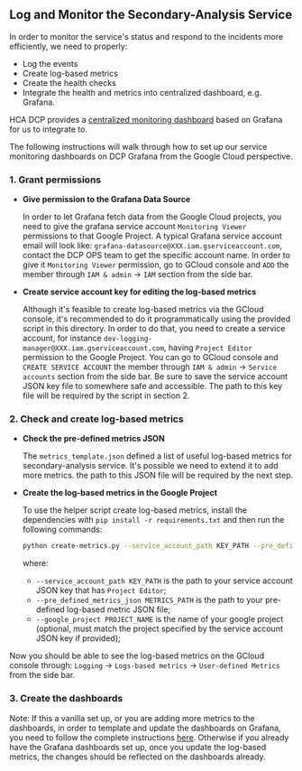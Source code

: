 ## Log and Monitor the Secondary-Analysis Service 

In order to monitor the service's status and respond to the incidents more efficiently, we need to properly:
- Log the events
- Create log-based metrics
- Create the health checks
- Integrate the health and metrics into centralized dashboard, e.g. Grafana.

HCA DCP provides a [centralized monitoring dashboard](https://github.com/HumanCellAtlas/dcp-monitoring) based on Grafana
for us to integrate to. 

The following instructions will walk through how to set up our service monitoring dashboards on DCP Grafana from the
Google Cloud perspective.


### 1. Grant permissions
- **Give permission to the Grafana Data Source**

    In order to let Grafana fetch data from the Google Cloud projects, you need to give the grafana service account
    `Monitoring Viewer` permissions to that Google Project. A typical Grafana service account email will look like: 
    `grafana-datasource@XXX.iam.gserviceaccount.com`, contact the DCP OPS team to get the specific account name. 
    In order to give it `Monitoring Viewer` permission, go to GCloud console and `ADD` the member through `IAM & admin`
    -> `IAM` section from the side bar.
    
- **Create service account key for editing the log-based metrics**

    Although it's feasible to create log-based metrics via the GCloud console, it's recommended to do it 
    programmatically using the provided script in this directory. In order to do that, you need to create a service
    account, for instance `dev-logging-manager@XXX.iam.gserviceaccount.com`, having `Project Editor` permission to the
    Google Project. You can go to GCloud console and `CREATE SERVICE ACCOUNT` the member through 
    `IAM & admin` -> `Service accounts` section from the side bar. Be sure to save the service account JSON key file 
    to somewhere safe and accessible. The path to this key file will be required by the script in section 2.


### 2. Check and create log-based metrics
- **Check the pre-defined metrics JSON**

    The `metrics_template.json` defined a list of useful log-based metrics for secondary-analysis service. It's possible 
    we need to extend it to add more metrics. the path to this JSON file will be required by the next step.
  
- **Create the log-based metrics in the Google Project**
    
    To use the helper script create log-based metrics, install the dependencies with `pip install -r requirements.txt`
    and then run the following commands:
    ```bash
    python create-metrics.py --service_account_path KEY_PATH --pre_defined_metrics_json METRICS_PATH --google_project PROJECT_NAME
    ```
    where:
    - `--service_account_path KEY_PATH` is the path to your service account JSON key that has `Project Editor`;
    - `--pre_defined_metrics_json METRICS_PATH` is the path to your pre-defined log-based metric JSON file; 
    - `--google_project PROJECT_NAME` is the name of your google project (optional, must match the project
    specified by the service account JSON key if provided);

Now you should be able to see the log-based metrics on the GCloud console through: `Logging` -> `Logs-based metrics` -> 
`User-defined Metrics` from the side bar.

### 3. Create the dashboards

Note: If this a vanilla set up, or you are adding more metrics to the dashboards, in order to template and update the 
dashboards on Grafana, you need to follow the complete instructions 
[here](https://github.com/HumanCellAtlas/dcp-monitoring). Otherwise if you already have the Grafana dashboards set up, 
once you update the log-based metrics, the changes should be reflected on the dashboards already.
